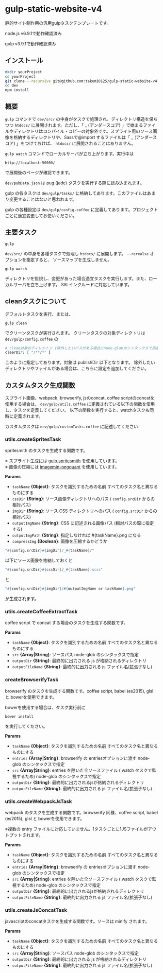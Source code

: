 gulp-static-website-v4
===============================

静的サイト制作用の汎用gulpタスクテンプレートです。

node.js v6.9.1で動作確認済み

gulp v3.9.1で動作確認済み

## インストール
```bash
mkdir yourProject
cd yourProject
git clone --recursive git@github.com:takumi0125/gulp-static-website-v4.git .
cd dev
npm install
```


## 概要

`gulp` コマンドで `dev/src/` の中身がタスクで処理され、ディレクトリ構造を保ちつつ `htdocs/` に展開されます。ただし、「 _ (アンダースコア) 」で始まるファイルやディレクトリはコンパイル・コピーの対象外です。スプライト用のソース画像を格納するディレクトリや、Sassで@import するファイルは「 _ (アンダースコア) 」をつけておけば、 `htdocs/` に展開されることはありません。

`gulp watch` コマンドでローカルサーバが立ち上がります。実行中は
```
http://localhost:50000/
```
で展開後のページが確認できます。

`dev/pubData.json` は pug (jade) タスクを実行する際に読み込まれます。


gulp の各タスクは `dev/gulp/tasks/` に格納してあります。このファイルはあまり変更することはないと思われます。

gulp の各種設定は `dev/gulp/config.coffee` に定義してあります。プロジェクトごとに適宜変更してお使いください。

## 主要タスク

```
gulp
```
`dev/src/` の中身を各種タスクで処理し `htdocs/` に展開します。
`--rerealse` オプションを指定すると、 ソースマップを生成しません。

```
gulp watch
```
ディレクトリを監視し、変更があった場合適宜タスクを実行します。また、ローカルサーバを立ち上げます。
SSI インクルードに対応しています。



## cleanタスクについて
デフォルトタスクを実行、または、

```
gulp clean
```

でクリーンタスクが実行されます。
クリーンタスクの対象ディレクトリは `dev/gulp/config.coffee` の

```coffeescript
# clean対象のディレクトリ (除外したいパスがある場合にnode-globのシンタックスで指定)
clearDir: [ "/**/*" ]
```

このように指定してあります。対象は publishDir 以下となります。
除外したいディレクトリやファイルがある場合は、こちらに設定を追加してください。


## カスタムタスク生成関数

スプライト画像、webpack, browserify, jsのconcat, coffee scriptのconcatを使用する場合は、
`dev/gulp/utils.coffee` に定義されている以下の関数を使用し、タスクを定義してください。
以下の関数を実行すると、watchタスクも同時に定義されます。

カスタムタスクは `dev/gulp/customTasks.coffee` に記述してください


### utils.createSpritesTask

spritesmith のタスクを生成する関数です。

※ スプライト生成には <a href="https://github.com/twolfson/gulp.spritesmith" target="_blank"> gulp.spritesmith</a> を使用しています。<br>
※ 画像の圧縮には <a href="https://github.com/imagemin/imagemin-pngquant" target="_blank">imagemin-pngquant</a> を使用しています。

**Params**

 - `taskName` **{Object}**: タスクを識別するための名前 すべてのタスク名と異なるものにする
 - `cssDir` **{String}**: ソース画像ディレクトリへのパス ( `config.srcDir` からの相対パス)
 - `imgDir` **{String}**: ソース CSS ディレクトリへのパス ( `config.srcDir` からの相対パス)
 - `outputImgName` **{String}**: CSS に記述される画像パス (相対パスの際に指定する)
 - `outputImgPath` **{String}**: 指定しなければ #{taskName}.png になる
 - `compressImg` **{Boolean}**: 画像を圧縮するかどうか

```coffeescript
"#{config.srcDir}#{imgDir}/_#{taskName}/"
```
以下にソース画像を格納しておくと
```coffeescript
"#{config.srcDir}#{cssDir}/_#{taskName}.scss"
```
と
```coffeescript
"#{config.srcDir}#{imgDir}/#{outputImgName or taskName}.png"
```
が生成されます。

### utils.createCoffeeExtractTask

coffee script で concat する場合のタスクを生成する関数です。

**Params**

 - `taskName` **{Object}**: タスクを識別するための名前 すべてのタスク名と異なるものにする
 - `src` **{Array|String}**: ソースパス node-glob のシンタックスで指定
 - `outputDir` **{String}**: 最終的に出力される js が格納されるディレクトリ
 - `outputFileName` **{String}**: 最終的に出力される js ファイル名(拡張子なし)

### createBrowserifyTask
browserify のタスクを生成する関数です。coffee script, babel (es2015), glsl と bowerを使用できます。

bowerを使用する場合は、タスク実行前に
```
bower install
```
を実行してください。

**Params**

 - `taskName` **{Object}**: タスクを識別するための名前 すべてのタスク名と異なるものにする
 - `entries` **{Array|String}**: browserify の entriesオプションに渡す node-glob のシンタックスで指定
 - `src` **{Array|String}**: entries を除いた全ソースファイル ( watch タスクで監視するため) node-glob のシンタックスで指定
 - `outputDir` **{String}**: 最終的に出力されるjsが格納されるディレクトリ
 - `outputFileName` **{String}**: 最終的に出力される js ファイル名(拡張子なし)


### utils.createWebpackJsTask
webpack のタスクを生成する関数です。browserify 同様、coffee script, babel (es2015), glsl と bowerを使用できます。

※複数の entry ファイルに対応していません。1タスクごとに1JSファイルがアウトプットされます。

**Params**

 - `taskName` **{Object}**: タスクを識別するための名前 すべてのタスク名と異なるものにする
 - `entries` **{Array|String}**: browserify の entriesオプションに渡す node-glob のシンタックスで指定
 - `src` **{Array|String}**: entries を除いた全ソースファイル ( watch タスクで監視するため) node-glob のシンタックスで指定
 - `outputDir` **{String}**: 最終的に出力されるjsが格納されるディレクトリ
 - `outputFileName` **{String}**: 最終的に出力される js ファイル名(拡張子なし)


### utils.createJsConcatTask

javascriptのconcatタスクを生成する関数です。ソースは minify されます。

**Params**

 - `taskName` **{Object}**: タスクを識別するための名前 すべてのタスク名と異なるものにする
 - `src` **{Array|String}**: ソースパス node-glob のシンタックスで指定
 - `outputDir` **{String}**: 最終的に出力される js が格納されるディレクトリ
 - `outputFileName` **{String}**: 最終的に出力される js ファイル名(拡張子なし)
